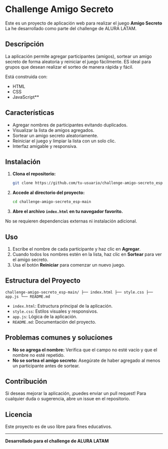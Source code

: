 # Challenge Amigo Secreto

Este es un proyecto de aplicación web para realizar el juego **Amigo Secreto**
La he desarrollado como parte del challenge de ALURA LATAM.

## Descripción

La aplicación permite agregar participantes (amigos), sortear un amigo secreto de forma aleatoria y reiniciar el juego fácilmente. ES ideal para grupos que desean realizar el sorteo de manera rápida y fácil.

Está construida con:

- HTML 
- CSS
- JavaScript**

## Características

- Agregar nombres de participantes evitando duplicados.
- Visualizar la lista de amigos agregados.
- Sortear un amigo secreto aleatoriamente.
- Reiniciar el juego y limpiar la lista con un solo clic.
- Interfaz amigable y responsiva.

## Instalación

1. **Clona el repositorio:**
   ```bash
   git clone https://github.com/tu-usuario/challenge-amigo-secreto_esp-main.git
   ```
2. **Accede al directorio del proyecto:**
   ```bash
   cd challenge-amigo-secreto_esp-main
   ```
3. **Abre el archivo `index.html` en tu navegador favorito.**

No se requieren dependencias externas ni instalación adicional.

## Uso

1. Escribe el nombre de cada participante y haz clic en **Agregar**.
2. Cuando todos los nombres estén en la lista, haz clic en **Sortear** para ver el amigo secreto.
3. Usa el botón **Reiniciar** para comenzar un nuevo juego.

## Estructura del Proyecto

`
   challenge-amigo-secreto_esp-main/
   ├── index.html
   ├── style.css
   ├── app.js
   └── README.md
`

- `index.html`: Estructura principal de la aplicación.
- `style.css`: Estilos visuales y responsivos.
- `app.js`: Lógica de la aplicación.
- `README.md`: Documentación del proyecto.

## Problemas comunes y soluciones

- **No se agrega el nombre:** Verifica que el campo no esté vacío y que el nombre no esté repetido.
- **No se sortea el amigo secreto:** Asegúrate de haber agregado al menos un participante antes de sortear.

## Contribución

Si deseas mejorar la aplicación, ¡puedes enviar un pull request! Para cualquier duda o sugerencia, abre un issue en el repositorio.

## Licencia

Este proyecto es de uso libre para fines educativos.

---

**Desarrollado para el challenge de ALURA LATAM**
